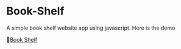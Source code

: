 # Book-Shelf
A simple book shelf website app using javascript. Here is the demo

🔗[Book Shelf](https://raw.githack.com/price220903/Book-Shelf/main/index.html)
